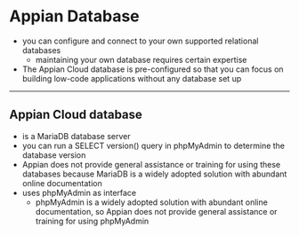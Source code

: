 # Appian Database
- you can configure and connect to your own supported relational databases
    -  maintaining your own database requires certain expertise 
- The Appian Cloud database is pre-configured so that you can focus on building low-code applications without any database set up

---

## Appian Cloud database
- is a MariaDB database server
- you can run a SELECT version() query in phpMyAdmin to determine the database version 
- Appian does not provide general assistance or training for using these databases because MariaDB is a widely adopted solution with abundant online documentation
- uses phpMyAdmin as interface
    - phpMyAdmin is a widely adopted solution with abundant online documentation, so Appian does not provide general assistance or training for using phpMyAdmin